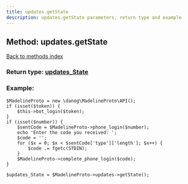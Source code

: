 ```yaml
---
title: updates.getState
description: updates.getState parameters, return type and example
---
```

## Method: updates.getState  
[Back to methods index](index.md)




### Return type: [updates\_State](../types/updates_State.md)

### Example:


```
$MadelineProto = new \danog\MadelineProto\API();
if (isset($token)) {
    $this->bot_login($token);
}
if (isset($number)) {
    $sentCode = $MadelineProto->phone_login($number);
    echo 'Enter the code you received: ';
    $code = '';
    for ($x = 0; $x < $sentCode['type']['length']; $x++) {
        $code .= fgetc(STDIN);
    }
    $MadelineProto->complete_phone_login($code);
}

$updates_State = $MadelineProto->updates->getState();
```